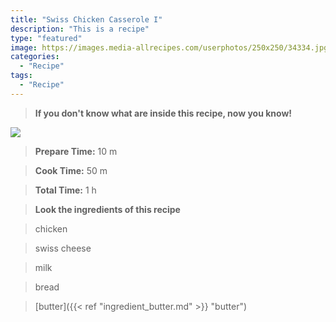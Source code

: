 ```yaml
---
title: "Swiss Chicken Casserole I"
description: "This is a recipe"
type: "featured"
image: https://images.media-allrecipes.com/userphotos/250x250/34334.jpg
categories: 
  - "Recipe"
tags: 
  - "Recipe"
---
```



>**If you don't know what are inside this recipe, now you know!**

![](../images/Recipes-Banner.jpg)
> **Prepare Time:** 10 m


> **Cook Time:** 50 m


> **Total Time:** 1 h

> **Look the ingredients of this recipe**

> chicken

> swiss cheese

> milk

> bread

> [butter]({{< ref "ingredient_butter.md" >}} "butter")

